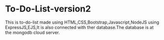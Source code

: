 # To-Do-List-version2
This is to-do-list made using HTML,CSS,Bootstrap,Javascript,NodeJS using ExpressJS,EJS,It is also connected with ther database.The database is at the mongodb cloud server.
